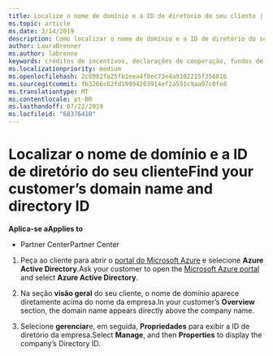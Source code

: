 ```yaml
---
title: Localize o nome de domínio e a ID de diretório do seu cliente | Centro de parceiros
ms.topic: article
ms.date: 3/14/2019
description: Como localizar o nome de domínio e a ID de diretório do seu cliente ao enviar uma declaração
author: LauraBrenner
ms.author: labrenne
keywords: créditos de incentivos, declarações de cooperação, fundos de cooperação, OSA, ISV, associação de receita, nome de domínio, ID de diretório
ms.localizationpriority: medium
ms.openlocfilehash: 2c8982fa25fb1eea4f0ec73e4a9102215f356816
ms.sourcegitcommit: fb3266c62fd19994263914ef2a591c9aa07c0fe8
ms.translationtype: MT
ms.contentlocale: pt-BR
ms.lasthandoff: 07/22/2019
ms.locfileid: "68376410"
---
```

# <a name="find-your-customers-domain-name-and-directory-id"></a><span data-ttu-id="8afec-104">Localizar o nome de domínio e a ID de diretório do seu cliente</span><span class="sxs-lookup"><span data-stu-id="8afec-104">Find your customer’s domain name and directory ID</span></span>

<span data-ttu-id="8afec-105">**Aplica-se a**</span><span class="sxs-lookup"><span data-stu-id="8afec-105">**Applies to**</span></span>

-  <span data-ttu-id="8afec-106">Partner Center</span><span class="sxs-lookup"><span data-stu-id="8afec-106">Partner Center</span></span>

1.  <span data-ttu-id="8afec-107">Peça ao cliente para abrir o [portal do Microsoft Azure](https://ms.portal.azure.com/#home) e selecione **Azure Active Directory**.</span><span class="sxs-lookup"><span data-stu-id="8afec-107">Ask your customer to open the [Microsoft Azure portal](https://ms.portal.azure.com/#home) and select **Azure Active Directory**.</span></span> 

2.  <span data-ttu-id="8afec-108">Na seção **visão geral** do seu cliente, o nome de domínio aparece diretamente acima do nome da empresa.</span><span class="sxs-lookup"><span data-stu-id="8afec-108">In your customer’s **Overview** section, the domain name appears directly above the company name.</span></span>  

3.  <span data-ttu-id="8afec-109">Selecione **gerenciar**e, em seguida, **Propriedades** para exibir a ID de diretório da empresa.</span><span class="sxs-lookup"><span data-stu-id="8afec-109">Select **Manage**, and then **Properties** to display the company’s Directory ID.</span></span>
